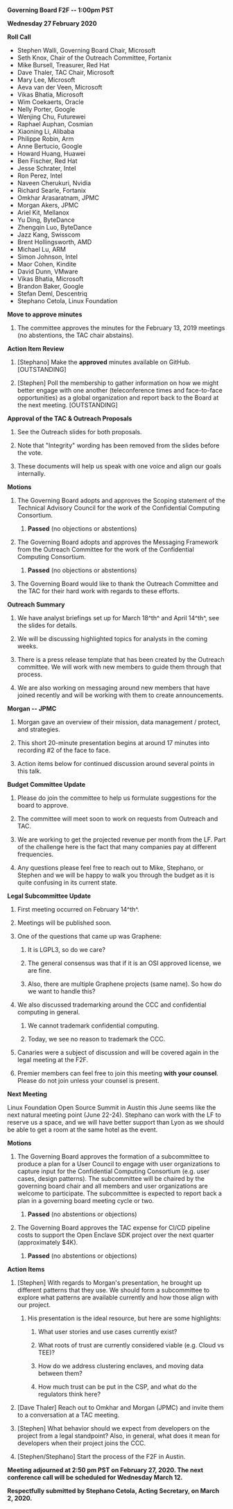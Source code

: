 **Governing Board F2F -- 1:00pm PST**

**Wednesday 27 February 2020** 

**Roll Call**  
-	Stephen Walli, Governing Board Chair, Microsoft  
-	Seth Knox, Chair of the Outreach Committee, Fortanix  
-	Mike Bursell, Treasurer, Red Hat   
-	Dave Thaler, TAC Chair, Microsoft  
-	Mary Lee, Microsoft  
-	Aeva van der Veen, Microsoft  
-	Vikas Bhatia, Microsoft  
-	Wim Coekaerts, Oracle  
-	Nelly Porter, Google  
-	Wenjing Chu, Futurewei  
-	Raphael Auphan, Cosmian  
-	Xiaoning Li, Alibaba  
-	Philippe Robin, Arm  
-	Anne Bertucio, Google  
-	Howard Huang, Huawei  
-	Ben Fischer, Red Hat  
-	Jesse Schrater, Intel  
-	Ron Perez, Intel  
-	Naveen Cherukuri, Nvidia  
-	Richard Searle, Fortanix  
-	Omkhar Arasaratnam, JPMC  
-	Morgan Akers, JPMC  
-	Ariel Kit, Mellanox  
-	Yu Ding, ByteDance  
-	Zhengqin Luo, ByteDance  
-	Jazz Kang, Swisscom  
-	Brent Hollingsworth, AMD  
-	Michael Lu, ARM  
-	Simon Johnson, Intel  
-	Maor Cohen, Kindite  
-	David Dunn, VMware  
-	Vikas Bhatia, Microsoft  
-	Brandon Baker, Google  
-	Stefan Deml, Descentriq  
-	Stephano Cetola, Linux Foundation  


**Move to approve minutes**

1.  The committee approves the minutes for the February 13, 2019
    meetings (no abstentions, the TAC chair abstains).

**Action Item Review**

1.  \[Stephano\] Make the **approved** minutes available on GitHub.
    \[OUTSTANDING\]

2.  \[Stephen\] Poll the membership to gather information on how we
    might better engage with one another (teleconference times and
    face-to-face opportunities) as a global organization and report back
    to the Board at the next meeting. \[OUTSTANDING\]

**Approval of the TAC & Outreach Proposals**

1.  See the Outreach slides for both proposals.

2.  Note that "Integrity" wording has been removed from the slides
    before the vote.

3.  These documents will help us speak with one voice and align our
    goals internally.

**Motions**

1.  The Governing Board adopts and approves the Scoping statement of the
    Technical Advisory Council for the work of the Confidential
    Computing Consortium.

    1.  **Passed** (no objections or abstentions)

2.  The Governing Board adopts and approves the Messaging Framework from
    the Outreach Committee for the work of the Confidential Computing
    Consortium.

    1.  **Passed** (no objections or abstentions)

3.  The Governing Board would like to thank the Outreach Committee and
    the TAC for their hard work with regards to these efforts.

**Outreach Summary**

1.  We have analyst briefings set up for March 18^th^ and April 14^th^,
    see the slides for details.

2.  We will be discussing highlighted topics for analysts in the coming
    weeks.

3.  There is a press release template that has been created by the
    Outreach committee. We will work with new members to guide them
    through that process.

4.  We are also working on messaging around new members that have joined
    recently and will be working with them to create announcements.

**Morgan -- JPMC**

1.  Morgan gave an overview of their mission, data management / protect,
    and strategies.

2.  This short 20-minute presentation begins at around 17 minutes into
    recording \#2 of the face to face.

3.  Action items below for continued discussion around several points in
    this talk.

**Budget Committee Update**

1.  Please do join the committee to help us formulate suggestions for
    the board to approve.

2.  The committee will meet soon to work on requests from Outreach and
    TAC.

3.  We are working to get the projected revenue per month from the LF.
    Part of the challenge here is the fact that many companies pay at
    different frequencies.

4.  Any questions please feel free to reach out to Mike, Stephano, or
    Stephen and we will be happy to walk you through the budget as it is
    quite confusing in its current state.

**Legal Subcommittee Update**

1.  First meeting occurred on February 14^th^.

2.  Meetings will be published soon.

3.  One of the questions that came up was Graphene:

    1.  It is LGPL3, so do we care?

    2.  The general consensus was that if it is an OSI approved license,
        we are fine.

    3.  Also, there are multiple Graphene projects (same name). So how
        do we want to handle this?

4.  We also discussed trademarking around the CCC and confidential
    computing in general.

    1.  We cannot trademark confidential computing.

    2.  Today, we see no reason to trademark the CCC.

5.  Canaries were a subject of discussion and will be covered again in
    the legal meeting at the F2F.

6.  Premier members can feel free to join this meeting **with your
    counsel**. Please do not join unless your counsel is present.

**Next Meeting**

Linux Foundation Open Source Summit in Austin this June seems like the
next natural meeting point (June 22-24). Stephano can work with the LF
to reserve us a space, and we will have better support than Lyon as we
should be able to get a room at the same hotel as the event.

**Motions**

1.  The Governing Board approves the formation of a subcommittee to
    produce a plan for a User Council to engage with user organizations
    to capture input for the Confidential Computing Consortium (e.g.
    user cases, design patterns). The subcommittee will be chaired by
    the governing board chair and all members and user organizations are
    welcome to participate. The subcommittee is expected to report back
    a plan in a governing board meeting cycle or two.

    1.  **Passed** (no abstentions or objections)

2.  The Governing Board approves the TAC expense for CI/CD pipeline
    costs to support the Open Enclave SDK project over the next quarter
    (approximately \$4K).

    1.  **Passed** (no abstentions or objections)

**Action Items**

1.  \[Stephen\] With regards to Morgan's presentation, he brought up
    different patterns that they use. We should form a subcommittee to
    explore what patterns are available currently and how those align
    with our project.

    1.  His presentation is the ideal resource, but here are some
        highlights:

        1.  What user stories and use cases currently exist?

        2.  What roots of trust are currently considered viable (e.g.
            Cloud vs TEE)?

        3.  How do we address clustering enclaves, and moving data
            between them?

        4.  How much trust can be put in the CSP, and what do the
            regulators think here?

2.  \[Dave Thaler\] Reach out to Omkhar and Morgan (JPMC) and invite
    them to a conversation at a TAC meeting.

3.  \[Stephen\] What behavior should we expect from developers on the
    project from a legal standpoint? Also, in general, what does it mean
    for developers when their project joins the CCC.

4.  \[Stephen/Stephano\] Start the process of the F2F in Austin.

**Meeting adjourned at 2:50 pm PST on February 27, 2020. The next
conference call will be scheduled for Wednesday March 12.**

**Respectfully submitted by Stephano Cetola, Acting Secretary, on March
2, 2020.**
